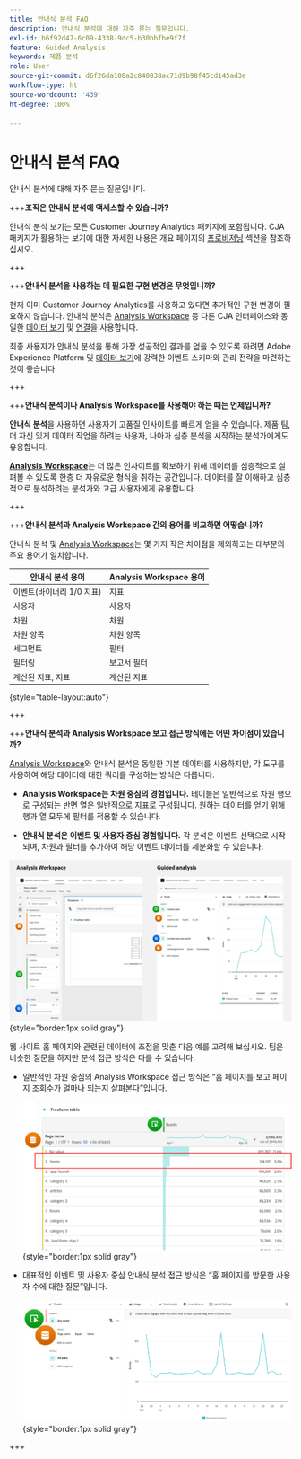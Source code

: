 ```yaml
---
title: 안내식 분석 FAQ
description: 안내식 분석에 대해 자주 묻는 질문입니다.
exl-id: b6f92d47-6c09-4338-9dc5-b30bbfbe9f7f
feature: Guided Analysis
keywords: 제품 분석
role: User
source-git-commit: d6f26da108a2c840838ac71d9b98f45cd145ad3e
workflow-type: ht
source-wordcount: '439'
ht-degree: 100%

---
```


# 안내식 분석 FAQ

안내식 분석에 대해 자주 묻는 질문입니다.

+++**조직은 안내식 분석에 액세스할 수 있습니까?**

안내식 분석 보기는 모든 Customer Journey Analytics 패키지에 포함됩니다. CJA 패키지가 활용하는 보기에 대한 자세한 내용은 개요 페이지의 [프로비저닝](overview.md#provisioning) 섹션을 참조하십시오.

+++

+++**안내식 분석을 사용하는 데 필요한 구현 변경은 무엇입니까?**

현재 이미 Customer Journey Analytics를 사용하고 있다면 추가적인 구현 변경이 필요하지 않습니다. 안내식 분석은 [Analysis Workspace](../analysis-workspace/home.md) 등 다른 CJA 인터페이스와 동일한 [데이터 보기](../data-views/data-views.md) 및 [연결](../connections/overview.md)을 사용합니다.

최종 사용자가 안내식 분석을 통해 가장 성공적인 결과를 얻을 수 있도록 하려면 Adobe Experience Platform 및 [데이터 보기](../data-views/data-views.md)에 강력한 이벤트 스키마와 관리 전략을 마련하는 것이 좋습니다.

+++

+++**안내식 분석이나 Analysis Workspace를 사용해야 하는 때는 언제입니까?**

**안내식 분석**&#x200B;을 사용하면 사용자가 고품질 인사이트를 빠르게 얻을 수 있습니다. 제품 팀, 더 자신 있게 데이터 작업을 하려는 사용자, 나아가 심층 분석을 시작하는 분석가에게도 유용합니다.

**[Analysis Workspace](../analysis-workspace/home.md)**&#x200B;는 더 많은 인사이트를 확보하기 위해 데이터를 심층적으로 살펴볼 수 있도록 한층 더 자유로운 형식을 취하는 공간입니다. 데이터를 잘 이해하고 심층적으로 분석하려는 분석가와 고급 사용자에게 유용합니다.

+++

+++**안내식 분석과 Analysis Workspace 간의 용어를 비교하면 어떻습니까?**

안내식 분석 및 [Analysis Workspace](../analysis-workspace/home.md)는 몇 가지 작은 차이점을 제외하고는 대부분의 주요 용어가 일치합니다.

| 안내식 분석 용어 | Analysis Workspace 용어 |
| --- | --- |
| 이벤트(바이너리 1/0 지표) | 지표 |
| 사용자 | 사용자 |
| 차원 | 차원 |
| 차원 항목 | 차원 항목 |
| 세그먼트 | 필터 |
| 필터링 | 보고서 필터 |
| 계산된 지표, 지표 | 계산된 지표 |

{style="table-layout:auto"}

+++

+++**안내식 분석과 Analysis Workspace 보고 접근 방식에는 어떤 차이점이 있습니까?**

[Analysis Workspace](../analysis-workspace/home.md)와 안내식 분석은 동일한 기본 데이터를 사용하지만, 각 도구를 사용하여 해당 데이터에 대한 쿼리를 구성하는 방식은 다릅니다.

* **Analysis Workspace는 차원 중심의 경험입니다.** 테이블은 일반적으로 차원 행으로 구성되는 반면 열은 일반적으로 지표로 구성됩니다. 원하는 데이터를 얻기 위해 행과 열 모두에 필터를 적용할 수 있습니다.

* **안내식 분석은 이벤트 및 사용자 중심 경험입니다.** 각 분석은 이벤트 선택으로 시작되며, 차원과 필터를 추가하여 해당 이벤트 데이터를 세분화할 수 있습니다.

![Analysis Workspace 및 안내식 분석 보기](assets/structure.png){style="border:1px solid gray"}

웹 사이트 홈 페이지와 관련된 데이터에 초점을 맞춘 다음 예를 고려해 보십시오. 팀은 비슷한 질문을 하지만 분석 접근 방식은 다를 수 있습니다.

* 일반적인 차원 중심의 Analysis Workspace 접근 방식은 “홈 페이지를 보고 페이지 조회수가 얼마나 되는지 살펴본다”입니다.

  ![차원 중심](assets/dimension-centered.png){style="border:1px solid gray"}

* 대표적인 이벤트 및 사용자 중심 안내식 분석 접근 방식은 “홈 페이지를 방문한 사용자 수에 대한 질문”입니다.

  ![이벤트 중심](assets/event-centered.png){style="border:1px solid gray"}

+++
